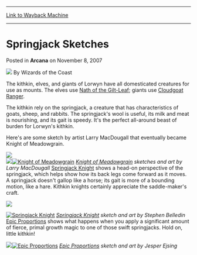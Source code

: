 
---
[Link to Wayback Machine](https://web.archive.org/web/20210429065643/https://magic.wizards.com/en/articles/archive/springjack-sketches-2007-11-08)

[_metadata_:author]:- "Wizards of the Coast"
[_metadata_:description]:- "The kithkin, elves, and giants of Lorwyn have all domesticated creatures for use as mounts. The elves use Nath of the Gilt-Leaf; giants use Cloudgoat Ranger. The kithkin rely on the springjack, a creature that has characteristics of goats, sheep, and rabbits. The springjack's wool is useful, its milk and meat is nourishing, and its gait is speedy. It's the perfect all-around"
[_metadata_:generator]:- "Drupal 7 (http://drupal.org)"
[_metadata_:node]:- "602781"
[_metadata_:publish_date]:- "2007-11-08"
[_metadata_:source]:- "div-main-content"
[_metadata_:title]:- "Springjack Sketches"
[_metadata_:wayback_capture_timestamp]:- "2021-04-29 06:56:43"
[_metadata_:wayback_raw_url]:- "https://web.archive.org/web/20210429065643id_/https://magic.wizards.com/en/articles/archive/springjack-sketches-2007-11-08"
[_metadata_:wayback_url]:- "https://magic.wizards.com/en/articles/archive/springjack-sketches-2007-11-08"
---


Springjack Sketches
===================



 Posted in **Arcana**
 on November 8, 2007 






![](https://media.magic.wizards.com/styles/auth_small/public/images/person/wizards_author.jpg)
By Wizards of the Coast












The kithkin, elves, and giants of Lorwyn have all domesticated creatures for use as mounts. The elves use [Nath of the Gilt-Leaf](http://gatherer.wizards.com/Pages/Card/Details.aspx?&name=Nath%2Bof%2Bthe%2BGilt-Leaf); giants use [Cloudgoat Ranger](http://gatherer.wizards.com/Pages/Card/Details.aspx?&name=Cloudgoat%2BRanger).


The kithkin rely on the springjack, a creature that has characteristics of goats, sheep, and rabbits. The springjack's wool is useful, its milk and meat is nourishing, and its gait is speedy. It's the perfect all-around beast of burden for Lorwyn's kithkin.


Here's are some sketch by artist Larry MacDougall that eventually became Knight of Meadowgrain.


![](https://media.magic.wizards.com/image_legacy_migration/magic/images/mtgcom/arcana1000/1458_springjacksketch.jpg)  
![](https://media.magic.wizards.com/image_legacy_migration/magic/images/mtgcom/arcana1000/1458_springjacksketch2.jpg)[![Knight of Meadowgrain](http://www.wizards.com/magic/images/cardart/LRW/Knight_of_Meadowgrain_640.jpg)](http://gatherer.wizards.com/Pages/Card/Details.aspx?&name=Knight%2Bof%2BMeadowgrain)
*[Knight of Meadowgrain](http://gatherer.wizards.com/Pages/Card/Details.aspx?name=Knight+of+Meadowgrain) sketches and art by Larry MacDougall*
[Springjack Knight](http://gatherer.wizards.com/Pages/Card/Details.aspx?name=Springjack+Knight) shows a head-on perspective of the springjack, which helps show how its back legs come forward as it moves. A springjack doesn't gallop like a horse; its gait is more of a bounding motion, like a hare. Kithkin knights certainly appreciate the saddle-maker's craft.


![](https://media.magic.wizards.com/image_legacy_migration/magic/images/mtgcom/arcana1000/1458_springjackknightsketch.jpg)


[![Springjack Knight](http://www.wizards.com/magic/images/cardart/LRW/Springjack_Knight_640.jpg)](http://gatherer.wizards.com/Pages/Card/Details.aspx?&name=Springjack%2BKnight)
*[Springjack Knight](http://gatherer.wizards.com/Pages/Card/Details.aspx?name=Springjack+Knight) sketch and art by Stephen Belledin*
[Epic Proportions](http://gatherer.wizards.com/Pages/Card/Details.aspx?name=Epic+Proportions) shows what happens when you apply a significant amount of fierce, primal growth magic to one of those swift springjacks. Hold on, little kithkin!


![](https://media.magic.wizards.com/image_legacy_migration/magic/images/mtgcom/arcana1000/1458_epicproportionssketch.jpg)[![Epic Proportions](http://www.wizards.com/magic/images/cardart/LRW/Epic_Proportions_640.jpg)](http://gatherer.wizards.com/Pages/Card/Details.aspx?&name=Epic%2BProportions)
*[Epic Proportions](http://gatherer.wizards.com/Pages/Card/Details.aspx?name=Epic+Proportions) sketch and art by Jesper Ejsing*






